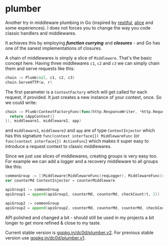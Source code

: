 # plumber
Another try in middleware plumbing in Go (inspired by [restiful](https://github.com/laicosly/restiful), [alice](https://github.com/justinas/alice) and some experiences). I does not forces you to change the way you code classic handlers and middlewares.

It achieves this by employing _**function currying**_ and _**closures**_ - and Go has one of the sanest implementations of closures.

A chain of middlewares is simply a slice of `Middleware`. That's the basic concept here. Having three middlewares `c1`, `c2` and `c3` we can simply chain them and serve requests like this:
```go
chain := Plumb(nil, c1, c2, c3)
chain.ServeHTTP(w, r)
```
The first parameter is a `ContextFactory` which will get called for each request, if provided. It just creates a new instance of your context, once. So we could write:
```go
chain := Plumb(ContextFactoryFunc(func(http.ResponseWriter, *http.Request) interface{} {
  return &AppContext{}
}), middleware1, middleware2, app)
```
and `middleware1`, `middleware2` and `app` are of type `ContextInjector` which has this signature `func(context interface{}) MiddlewareFunc` (or `func(context interface{}) ActionFunc`) which makes it super easy to introduce a request context to classic middlewares.

Since we just use slices of middlewares, creating groups is very easy too. For example we can add a logger and a recovery middleware to all groups like this:
```go
commonGroup := []Middleware{MiddlewareFunc(reqLogger), MiddlewareFunc(recoverPlumbing)}
var counterMd ContextInjector = counterMiddleware

apiGroup1 := commonGroup
apiGroup1 = append(apiGroup1, counterMd, counterMd, checkCount(t, 2))

apiGroup2 := commonGroup
apiGroup2 = append(apiGroup2, counterMd, counterMd, counterMd, checkCount(t, 3))
```
API polished and changed a bit - should still be used in my projects a bit longer to get more refined & close to my taste. 

Current stable version is [gopkg.in/dc0d/plumber.v2](http://gopkg.in/dc0d/plumber.v2). For previous stable version use [gopkg.in/dc0d/plumber.v1](http://gopkg.in/dc0d/plumber.v1).
